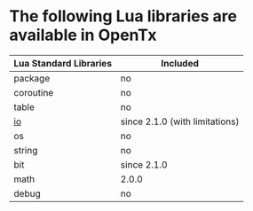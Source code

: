 
# The following Lua libraries are available in OpenTx


| Lua Standard Libraries | Included |
| --                     | -- |
| package                | no |
| coroutine              | no |
| table                  | no |
| [io](lib/io.md)        | since 2.1.0 (with limitations) |
| os                     | no |
| string                 | no |
| bit                    | since 2.1.0 |
| math                   | 2.0.0 |
| debug                  | no |

